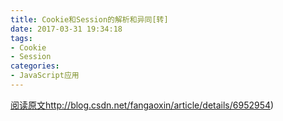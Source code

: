 ```yaml
---
title: Cookie和Session的解析和异同[转]
date: 2017-03-31 19:34:18
tags: 
- Cookie
- Session
categories: 
- JavaScript应用
---
```


[阅读原文]()http://blog.csdn.net/fangaoxin/article/details/6952954)